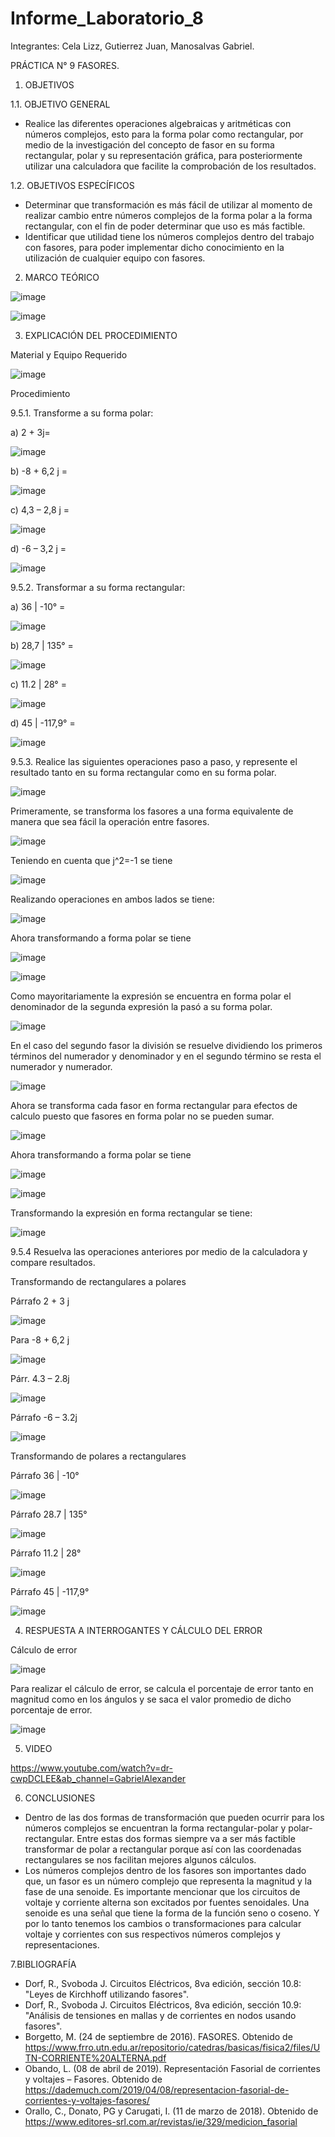 # Informe_Laboratorio_8
Integrantes: Cela Lizz, Gutierrez Juan, Manosalvas Gabriel.

PRÁCTICA N° 9 FASORES.

1. OBJETIVOS

1.1. OBJETIVO GENERAL

- Realice las diferentes operaciones algebraicas y aritméticas con números complejos, esto para la forma polar como rectangular, por medio de la investigación del concepto de fasor en su forma rectangular, polar y su representación gráfica, para posteriormente utilizar una calculadora que facilite la comprobación de los resultados.

1.2. OBJETIVOS ESPECÍFICOS

- Determinar que transformación es más fácil de utilizar al momento de realizar cambio entre números complejos de la forma polar a la forma rectangular, con el fin de poder determinar que uso es más factible.
- Identificar que utilidad tiene los números complejos dentro del trabajo con fasores, para poder implementar dicho conocimiento en la utilización de cualquier equipo con fasores.

2. MARCO TEÓRICO

![image](https://user-images.githubusercontent.com/105887502/186931179-ffd0e941-d914-4bb9-8b67-142f5ccfef36.png)

![image](https://user-images.githubusercontent.com/105887502/186931216-73d514f9-27e4-4fc4-8db4-c6418070e12d.png)

3. EXPLICACIÓN DEL PROCEDIMIENTO

Material y Equipo Requerido

![image](https://user-images.githubusercontent.com/105887502/186931355-3aaae87a-3300-44c6-b1f7-05da8912f999.png)

Procedimiento

9.5.1. Transforme a su forma polar:

a) 2 + 3j=

![image](https://user-images.githubusercontent.com/105887502/186931458-aba53350-0c38-4560-8865-d1dce185d7b4.png)

b) -8 + 6,2 j =

![image](https://user-images.githubusercontent.com/105887502/186931504-6bc5485e-780a-474f-a9b9-336f6a0aea7e.png)


c) 4,3 – 2,8 j =

![image](https://user-images.githubusercontent.com/105887502/186931552-dfbff282-5d98-4afb-8a10-86e847bef42c.png)

d) -6 – 3,2 j =

![image](https://user-images.githubusercontent.com/105887502/186931605-921f2078-f1bf-4c10-bf4d-32cd3b7fd64a.png)

9.5.2. Transformar a su forma rectangular:

a) 36 | -10° =

![image](https://user-images.githubusercontent.com/105887502/186931662-364f569b-e530-4e29-98c8-39189d6f0e06.png)

b) 28,7 | 135° =

![image](https://user-images.githubusercontent.com/105887502/186931694-6f23c74f-4f71-4431-8ac7-4b81b3a743a7.png)

c) 11.2 | 28° =

![image](https://user-images.githubusercontent.com/105887502/186931729-d3cbc593-c040-48e0-98f3-b6b396efe161.png)

d) 45 | -117,9° =

![image](https://user-images.githubusercontent.com/105887502/186931784-e2b59f59-942c-4102-a902-c2739276a1d1.png)

9.5.3. Realice las siguientes operaciones paso a paso, y represente el resultado tanto en su forma rectangular como en su forma polar.

![image](https://user-images.githubusercontent.com/105887502/186931823-ba2c3755-167e-4cf9-8100-a80d32754eef.png)

Primeramente, se transforma los fasores a una forma equivalente de manera que sea fácil la operación entre fasores.

![image](https://user-images.githubusercontent.com/105887502/186931888-2ac9e627-f001-4ecf-9c07-9590c4c66a79.png)

Teniendo en cuenta que j^2=-1 se tiene

![image](https://user-images.githubusercontent.com/105887502/186931914-4befef99-5628-4808-b91f-b5da3efc9168.png)

Realizando operaciones en ambos lados se tiene:

![image](https://user-images.githubusercontent.com/105887502/186931975-551b0e1d-297b-4e38-9712-ae0f77b844f5.png)

Ahora transformando a forma polar se tiene

![image](https://user-images.githubusercontent.com/105887502/186932014-c17a62b7-f8a4-472b-862c-f5fab00d805f.png)

![image](https://user-images.githubusercontent.com/105887502/186932052-2ae318af-a79b-46db-a494-e2209a4b6d5e.png)

Como mayoritariamente la expresión se encuentra en forma polar el denominador de la segunda expresión la pasó a su forma polar.

![image](https://user-images.githubusercontent.com/105887502/186932463-72846f1a-2949-4a7d-b4aa-3bb8b8ebbb47.png)

En el caso del segundo fasor la división se resuelve dividiendo los primeros términos del numerador y denominador y en el segundo término se resta el numerador y numerador.

![image](https://user-images.githubusercontent.com/105887502/186932501-9545d077-089b-423c-a7cf-7fdcf2acaaa8.png)

Ahora se transforma cada fasor en forma rectangular para efectos de calculo puesto que fasores en forma polar no se pueden sumar.

![image](https://user-images.githubusercontent.com/105887502/186932670-cb92c8e6-6a07-4d2b-8fd4-b065546592b5.png)

Ahora transformando a forma polar se tiene

![image](https://user-images.githubusercontent.com/105887502/186932722-a8fc5985-aef2-4dbb-9e56-3b66206d603e.png)

![image](https://user-images.githubusercontent.com/105887502/186932737-a02a2165-c2f2-4099-98ad-2f2af3c35861.png)

Transformando la expresión en forma rectangular se tiene:

![image](https://user-images.githubusercontent.com/105887502/186932780-5138ef81-3d6d-4fb6-9963-7fa310a28a56.png)

9.5.4 Resuelva las operaciones anteriores por medio de la calculadora y compare resultados.

Transformando de rectangulares a polares

Párrafo 2 + 3 j

![image](https://user-images.githubusercontent.com/105887502/186932873-80c4f90e-048e-4fc2-a2b8-a0ddb2d723fc.png)

Para -8 + 6,2 j

![image](https://user-images.githubusercontent.com/105887502/186933823-41c746ae-de11-4dbe-8e2e-d2721ef2ff4a.png)

Párr. 4.3 – 2.8j

![image](https://user-images.githubusercontent.com/105887502/186933883-2fd3f081-404c-4518-ade3-615581a27638.png)

Párrafo -6 – 3.2j

![image](https://user-images.githubusercontent.com/105887502/186933927-3536dac2-493f-4ae7-840f-27dac104b8a1.png)

Transformando de polares a rectangulares

Párrafo 36 | -10°

![image](https://user-images.githubusercontent.com/105887502/186933997-307a0fb6-7929-4ffb-bbdf-d15492b9b890.png)

Párrafo 28.7 | 135°

![image](https://user-images.githubusercontent.com/105887502/186934031-21566936-0ca4-4ebe-a77d-1cde5a2b1e8f.png)

Párrafo 11.2 | 28°

![image](https://user-images.githubusercontent.com/105887502/186934082-dab29628-5f93-4507-95eb-cd0dab06209d.png)

Párrafo 45 | -117,9°

![image](https://user-images.githubusercontent.com/105887502/186934137-c663a5e0-d919-4c52-ab53-fad6d244e268.png)

4. RESPUESTA A INTERROGANTES Y CÁLCULO DEL ERROR

Cálculo de error

![image](https://user-images.githubusercontent.com/105887502/186934853-e456501c-c7f1-499f-9be8-c9cfd9a73b4a.png)

Para realizar el cálculo de error, se calcula el porcentaje de error tanto en magnitud como en los ángulos y se saca el valor promedio de dicho porcentaje de error.

![image](https://user-images.githubusercontent.com/105887502/186934907-db5eb044-75da-4c51-b6eb-6f707b99a49d.png)

5. VIDEO

https://www.youtube.com/watch?v=dr-cwpDCLEE&ab_channel=GabrielAlexander

6. CONCLUSIONES

- Dentro de las dos formas de transformación que pueden ocurrir para los números complejos se encuentran la forma rectangular-polar y polar-rectangular. Entre estas dos formas siempre va a ser más factible transformar de polar a rectangular porque así con las coordenadas rectangulares se nos facilitan mejores algunos cálculos.
- Los números complejos dentro de los fasores son importantes dado que, un fasor es un número complejo que representa la magnitud y la fase de una senoide. Es importante mencionar que los circuitos de voltaje y corriente alterna son excitados por fuentes senoidales. Una senoide es una señal que tiene la forma de la función seno o coseno. Y por lo tanto tenemos los cambios o transformaciones para calcular voltaje y corrientes con sus respectivos números complejos y representaciones.

7.BIBLIOGRAFÍA
- Dorf, R., Svoboda J. Circuitos Eléctricos, 8va edición, sección 10.8: "Leyes de Kirchhoff utilizando fasores".
- Dorf, R., Svoboda J. Circuitos Eléctricos, 8va edición, sección 10.9: "Análisis de tensiones en mallas y de corrientes en nodos usando fasores".
- Borgetto, M. (24 de septiembre de 2016). FASORES. Obtenido de https://www.frro.utn.edu.ar/repositorio/catedras/basicas/fisica2/files/UTN-CORRIENTE%20ALTERNA.pdf
- Obando, L. (08 de abril de 2019). Representación Fasorial de corrientes y voltajes – Fasores. Obtenido de https://dademuch.com/2019/04/08/representacion-fasorial-de-corrientes-y-voltajes-fasores/
- Orallo, C., Donato, PG y Carugati, I. (11 de marzo de 2018). Obtenido de https://www.editores-srl.com.ar/revistas/ie/329/medicion_fasorial

